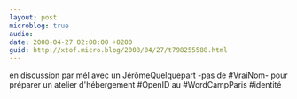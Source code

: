 ```yaml
---
layout: post
microblog: true
audio: 
date: 2008-04-27 02:00:00 +0200
guid: http://xtof.micro.blog/2008/04/27/t798255588.html
---
```

en discussion par mél avec un JérômeQuelquepart -pas de #VraiNom- pour préparer un atelier d'hébergement #OpenID au #WordCampParis #identité
